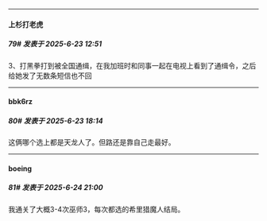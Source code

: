 ﻿
*****

####  上杉打老虎  
##### 79#       发表于 2025-6-23 12:51

3、打黑拳打到被全国通缉，在我加班时和同事一起在电视上看到了通缉令，之后给她发了无数条短信也不回


*****

####  bbk6rz  
##### 80#       发表于 2025-6-23 18:14

这俩哪个选上都是天龙人了。但路还是靠自己走最好。


*****

####  boeing  
##### 81#       发表于 2025-6-24 21:00

我通关了大概3-4次巫师3，每次都选的希里猎魔人结局。

